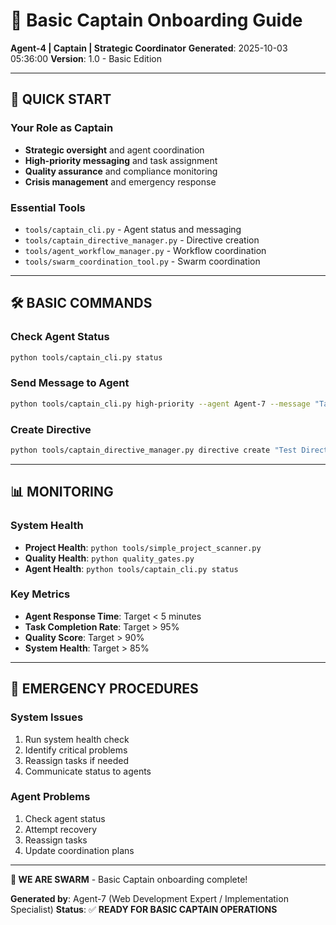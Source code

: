 # 🎯 Basic Captain Onboarding Guide

**Agent-4 | Captain | Strategic Coordinator**
**Generated**: 2025-10-03 05:36:00
**Version**: 1.0 - Basic Edition

---

## 🚀 **QUICK START**

### **Your Role as Captain**
- **Strategic oversight** and agent coordination
- **High-priority messaging** and task assignment
- **Quality assurance** and compliance monitoring
- **Crisis management** and emergency response

### **Essential Tools**
- `tools/captain_cli.py` - Agent status and messaging
- `tools/captain_directive_manager.py` - Directive creation
- `tools/agent_workflow_manager.py` - Workflow coordination
- `tools/swarm_coordination_tool.py` - Swarm coordination

---

## 🛠️ **BASIC COMMANDS**

### **Check Agent Status**
```bash
python tools/captain_cli.py status
```

### **Send Message to Agent**
```bash
python tools/captain_cli.py high-priority --agent Agent-7 --message "Task assignment"
```

### **Create Directive**
```bash
python tools/captain_directive_manager.py directive create "Test Directive" tactical "Test the system" 0 "1 cycle"
```

---

## 📊 **MONITORING**

### **System Health**
- **Project Health**: `python tools/simple_project_scanner.py`
- **Quality Health**: `python quality_gates.py`
- **Agent Health**: `python tools/captain_cli.py status`

### **Key Metrics**
- **Agent Response Time**: Target < 5 minutes
- **Task Completion Rate**: Target > 95%
- **Quality Score**: Target > 90%
- **System Health**: Target > 85%

---

## 🚨 **EMERGENCY PROCEDURES**

### **System Issues**
1. Run system health check
2. Identify critical problems
3. Reassign tasks if needed
4. Communicate status to agents

### **Agent Problems**
1. Check agent status
2. Attempt recovery
3. Reassign tasks
4. Update coordination plans

---

**🐝 WE ARE SWARM** - Basic Captain onboarding complete!

**Generated by**: Agent-7 (Web Development Expert / Implementation Specialist)
**Status**: ✅ **READY FOR BASIC CAPTAIN OPERATIONS**
